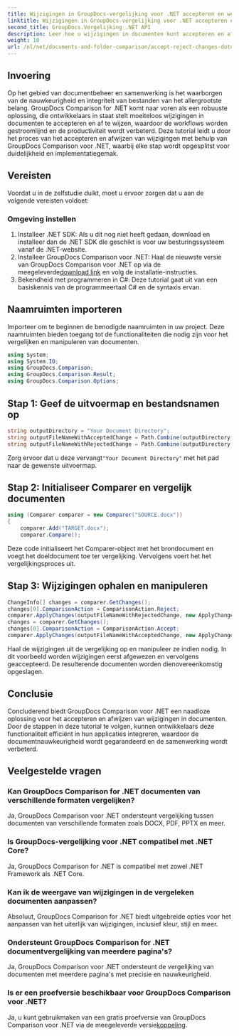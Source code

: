 ```yaml
---
title: Wijzigingen in GroupDocs-vergelijking voor .NET accepteren en weigeren
linktitle: Wijzigingen in GroupDocs-vergelijking voor .NET accepteren en weigeren
second_title: GroupDocs.Vergelijking .NET API
description: Leer hoe u wijzigingen in documenten kunt accepteren en afwijzen met GroupDocs Comparison voor .NET. Stroomlijn uw documentworkflows moeiteloos.
weight: 10
url: /nl/net/documents-and-folder-comparison/accept-reject-changes-dotnet/
---
```

## Invoering
Op het gebied van documentbeheer en samenwerking is het waarborgen van de nauwkeurigheid en integriteit van bestanden van het allergrootste belang. GroupDocs Comparison for .NET komt naar voren als een robuuste oplossing, die ontwikkelaars in staat stelt moeiteloos wijzigingen in documenten te accepteren en af te wijzen, waardoor de workflows worden gestroomlijnd en de productiviteit wordt verbeterd. Deze tutorial leidt u door het proces van het accepteren en afwijzen van wijzigingen met behulp van GroupDocs Comparison voor .NET, waarbij elke stap wordt opgesplitst voor duidelijkheid en implementatiegemak.
## Vereisten
Voordat u in de zelfstudie duikt, moet u ervoor zorgen dat u aan de volgende vereisten voldoet:
### Omgeving instellen
1. Installeer .NET SDK: Als u dit nog niet heeft gedaan, download en installeer dan de .NET SDK die geschikt is voor uw besturingssysteem vanaf de .NET-website.
2.  Installeer GroupDocs Comparison voor .NET: Haal de nieuwste versie van GroupDocs Comparison voor .NET op via de meegeleverde[download link](https://releases.groupdocs.com/comparison/net/) en volg de installatie-instructies.
3. Bekendheid met programmeren in C#: Deze tutorial gaat uit van een basiskennis van de programmeertaal C# en de syntaxis ervan.

## Naamruimten importeren
Importeer om te beginnen de benodigde naamruimten in uw project. Deze naamruimten bieden toegang tot de functionaliteiten die nodig zijn voor het vergelijken en manipuleren van documenten.

```csharp
using System;
using System.IO;
using GroupDocs.Comparison;
using GroupDocs.Comparison.Result;
using GroupDocs.Comparison.Options;
```
## Stap 1: Geef de uitvoermap en bestandsnamen op
```csharp
string outputDirectory = "Your Document Directory";
string outputFileNameWithAcceptedChange = Path.Combine(outputDirectory, "RESULT_WITH_ACCEPTED_CHANGE.docx");
string outputFileNameWithRejectedChange = Path.Combine(outputDirectory, "RESULT_WITH_REJECTED_CHANGE.docx");
```
 Zorg ervoor dat u deze vervangt`"Your Document Directory"` met het pad naar de gewenste uitvoermap.
## Stap 2: Initialiseer Comparer en vergelijk documenten
```csharp
using (Comparer comparer = new Comparer("SOURCE.docx"))
{
    comparer.Add("TARGET.docx");
    comparer.Compare();
```
Deze code initialiseert het Comparer-object met het brondocument en voegt het doeldocument toe ter vergelijking. Vervolgens voert het het vergelijkingsproces uit.
## Stap 3: Wijzigingen ophalen en manipuleren
```csharp
ChangeInfo[] changes = comparer.GetChanges();
changes[0].ComparisonAction = ComparisonAction.Reject;
comparer.ApplyChanges(outputFileNameWithRejectedChange, new ApplyChangeOptions { Changes = changes, SaveOriginalState = true });
changes = comparer.GetChanges();
changes[0].ComparisonAction = ComparisonAction.Accept;
comparer.ApplyChanges(outputFileNameWithAcceptedChange, new ApplyChangeOptions { Changes = changes });
```
Haal de wijzigingen uit de vergelijking op en manipuleer ze indien nodig. In dit voorbeeld worden wijzigingen eerst afgewezen en vervolgens geaccepteerd. De resulterende documenten worden dienovereenkomstig opgeslagen.

## Conclusie
Concluderend biedt GroupDocs Comparison voor .NET een naadloze oplossing voor het accepteren en afwijzen van wijzigingen in documenten. Door de stappen in deze tutorial te volgen, kunnen ontwikkelaars deze functionaliteit efficiënt in hun applicaties integreren, waardoor de documentnauwkeurigheid wordt gegarandeerd en de samenwerking wordt verbeterd.
## Veelgestelde vragen
### Kan GroupDocs Comparison for .NET documenten van verschillende formaten vergelijken?
Ja, GroupDocs Comparison voor .NET ondersteunt vergelijking tussen documenten van verschillende formaten zoals DOCX, PDF, PPTX en meer.
### Is GroupDocs-vergelijking voor .NET compatibel met .NET Core?
Ja, GroupDocs Comparison for .NET is compatibel met zowel .NET Framework als .NET Core.
### Kan ik de weergave van wijzigingen in de vergeleken documenten aanpassen?
Absoluut, GroupDocs Comparison for .NET biedt uitgebreide opties voor het aanpassen van het uiterlijk van wijzigingen, inclusief kleur, stijl en meer.
### Ondersteunt GroupDocs Comparison for .NET documentvergelijking van meerdere pagina's?
Ja, GroupDocs Comparison voor .NET ondersteunt de vergelijking van documenten met meerdere pagina's met precisie en nauwkeurigheid.
### Is er een proefversie beschikbaar voor GroupDocs Comparison voor .NET?
 Ja, u kunt gebruikmaken van een gratis proefversie van GroupDocs Comparison voor .NET via de meegeleverde versie[koppeling](https://releases.groupdocs.com/).